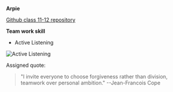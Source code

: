 **Arpie**

[Github class 11-12 repository](https://github.com/HackYourFutureBelgium/class-11-12)

**Team work skill**
  * Active Listening

![Active Listening](https://www.ccl.org/wp-content/uploads/2018/02/coaching-others-using-active-listening-skills-center-for-creative-leadership.jpg)

Assigned quote: 
>"I invite everyone to choose forgiveness rather than division, teamwork over personal ambition." --Jean-Francois Cope
